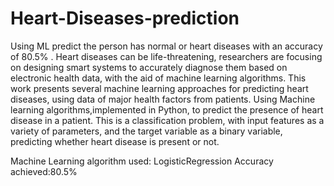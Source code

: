 # Heart-Diseases-prediction
 Using ML predict the person has normal or heart diseases with an accuracy of 80.5% .
 Heart diseases can be life-threatening, researchers are focusing on designing smart systems to accurately diagnose them based on electronic health data, with the aid of machine learning algorithms. This work presents several machine learning approaches for predicting heart diseases, using data of major health factors from patients. 
Using Machine learning algorithms,implemented in Python, to predict the presence of heart disease in a patient. This is a classification problem, with input features as a variety of parameters, and the target variable as a binary variable, predicting whether heart disease is present or not.

Machine Learning algorithm used: LogisticRegression
Accuracy achieved:80.5%
